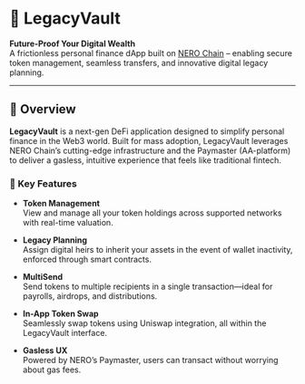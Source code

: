 # 💼 LegacyVault

**Future-Proof Your Digital Wealth**  
A frictionless personal finance dApp built on [NERO Chain](https://nerochain.io) – enabling secure token management, seamless transfers, and innovative digital legacy planning.

---

## 🚀 Overview

**LegacyVault** is a next-gen DeFi application designed to simplify personal finance in the Web3 world. Built for mass adoption, LegacyVault leverages NERO Chain’s cutting-edge infrastructure and the Paymaster (AA-platform) to deliver a gasless, intuitive experience that feels like traditional fintech.

### 🔑 Key Features

- **Token Management**  
  View and manage all your token holdings across supported networks with real-time valuation.

- **Legacy Planning**  
  Assign digital heirs to inherit your assets in the event of wallet inactivity, enforced through smart contracts.

- **MultiSend**  
  Send tokens to multiple recipients in a single transaction—ideal for payrolls, airdrops, and distributions.

- **In-App Token Swap**  
  Seamlessly swap tokens using Uniswap integration, all within the LegacyVault interface.

- **Gasless UX**  
  Powered by NERO’s Paymaster, users can transact without worrying about gas fees.
